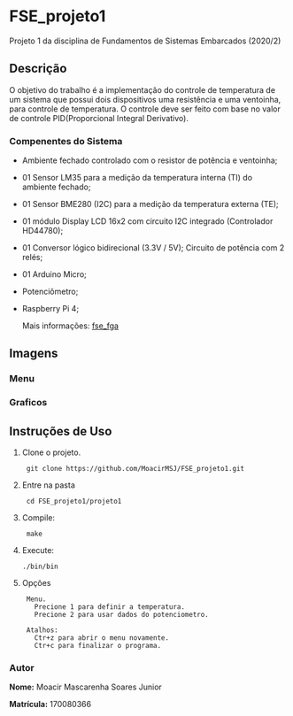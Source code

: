 # FSE_projeto1
  Projeto 1 da disciplina de Fundamentos de Sistemas Embarcados (2020/2)

## Descrição
  O objetivo do trabalho é a implementação do controle de temperatura de um sistema que possui dois dispositivos uma resistência e uma ventoinha, para controle de temperatura. O controle deve ser feito com base no valor de controle PID(Proporcional Integral Derivativo).

### Compenentes do Sistema
- Ambiente fechado controlado com o resistor de potência e ventoinha;

- 01 Sensor LM35 para a medição da temperatura interna (TI) do ambiente fechado;
- 01 Sensor BME280 (I2C) para a medição da temperatura externa (TE);
- 01 módulo Display LCD 16x2 com circuito I2C integrado (Controlador HD44780);
- 01 Conversor lógico bidirecional (3.3V / 5V);
Circuito de potência com 2 relés;
- 01 Arduino Micro;
- Potenciômetro;
- Raspberry Pi 4;

  Mais informações: [fse_fga](https://gitlab.com/fse_fga/projetos_2020_2/projeto-1-2020.2)



## Imagens

### Menu

### Graficos

## Instruções de Uso

1. Clone o projeto.

        git clone https://github.com/MoacirMSJ/FSE_projeto1.git

2. Entre na pasta
    
        cd FSE_projeto1/projeto1

3. Compile:

        make

4. Execute:

       ./bin/bin

5. Opções
        
        Menu.
          Precione 1 para definir a temperatura.
          Precione 2 para usar dados do potenciometro.

        Atalhos:
          Ctr+z para abrir o menu novamente.
          Ctr+c para finalizar o programa.

### Autor

  **Nome:** Moacir Mascarenha Soares Junior
  
  **Matrícula:** 170080366